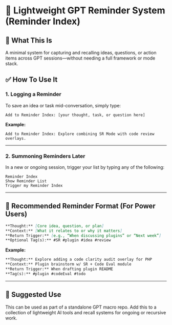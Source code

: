 # 🧠 Lightweight GPT Reminder System (Reminder Index)

## 🔹 What This Is
A minimal system for capturing and recalling ideas, questions, or action items across GPT sessions—without needing a full framework or mode stack.

## ✅ How To Use It

### 1. Logging a Reminder
To save an idea or task mid-conversation, simply type:
```
Add to Reminder Index: [your thought, task, or question here]
```

**Example:**
```
Add to Reminder Index: Explore combining SR Mode with code review overlays.
```

---

### 2. Summoning Reminders Later
In a new or ongoing session, trigger your list by typing any of the following:
```
Reminder Index
Show Reminder List
Trigger my Reminder Index
```

---

## 🧾 Recommended Reminder Format (For Power Users)

```markdown
**Thought:** [Core idea, question, or plan]  
**Context:** [What it relates to or why it matters]  
**Return Trigger:** [e.g., “When discussing plugins” or “Next week”]  
**Optional Tag(s):** #SR #plugin #idea #review
```

**Example:**
```markdown
**Thought:** Explore adding a code clarity audit overlay for PHP  
**Context:** Plugin brainstorm w/ SR + Code Eval module  
**Return Trigger:** When drafting plugin README  
**Tag(s):** #plugin #codeEval #todo
```

---

## 🧰 Suggested Use
This can be used as part of a standalone GPT macro repo. Add this to a collection of lightweight AI tools and recall systems for ongoing or recursive work.

